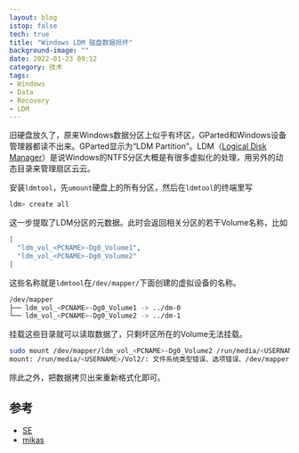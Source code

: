 ```yaml
---
layout: blog
istop: false
tech: true
title: "Windows LDM 磁盘数据损坏"
background-image: ""
date: 2022-01-23 09:12
category: 技术
tags:
- Windows
- Data
- Recovery
- LDM
---
```




旧硬盘放久了，原来Windows数据分区上似乎有坏区，GParted和Windows设备管理器都读不出来。GParted显示为“LDM Partition”。LDM（[Logical Disk Manager](https://www.ntfs.com/ldm.htm)）是说Windows的NTFS分区大概是有很多虚拟化的处理，用另外的动态目录来管理扇区云云。

安装`ldmtool`，先`umount`硬盘上的所有分区，然后在`ldmtool`的终端里写

```bash
ldm> create all
```

这一步提取了LDM分区的元数据。此时会返回相关分区的若干Volume名称，比如

```bash
[
  "ldm_vol_<PCNAME>-Dg0_Volume1",
  "ldm_vol_<PCNAME>-Dg0_Volume2"
]
```

这些名称就是`ldmtool`在`/dev/mapper/`下面创建的虚拟设备的名称。

```bash
/dev/mapper
├── ldm_vol_<PCNAME>-Dg0_Volume1 -> ../dm-0
└── ldm_vol_<PCNAME>-Dg0_Volume2 -> ../dm-1
```

挂载这些目录就可以读取数据了，只剩坏区所在的Volume无法挂载。

```bash
sudo mount /dev/mapper/ldm_vol_<PCNAME>-Dg0_Volume2 /run/media/<USERNAME>/Vol2/
mount: /run/media/<USERNAME>/Vol2/: 文件系统类型错误、选项错误、/dev/mapper/ldm_vol_<PCNAME>-Dg0_Volume2 上有坏超级块、缺少代码页或帮助程序或其他错误.
```

除此之外，把数据拷贝出来重新格式化即可。

## 参考

- [SE](https://unix.stackexchange.com/questions/241499/how-do-i-handle-linux-raid0-and-windows-striped-dynamic-volumes-on-the-same-set)
- [mikas](https://michael-prokop.at/blog/2013/02/18/ldmtool-accessing-microsoft-windows-dynamic-disks-from-linux/)

